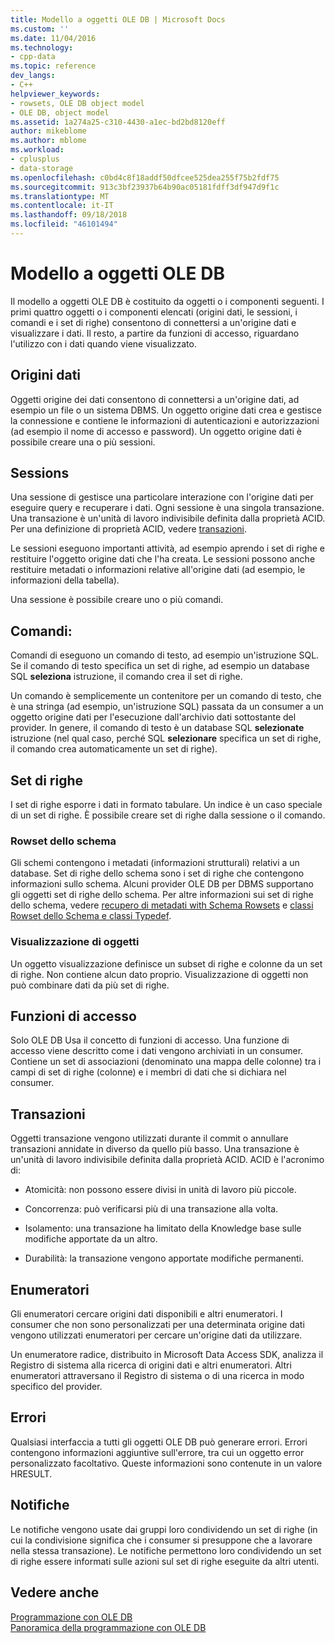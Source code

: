 ```yaml
---
title: Modello a oggetti OLE DB | Microsoft Docs
ms.custom: ''
ms.date: 11/04/2016
ms.technology:
- cpp-data
ms.topic: reference
dev_langs:
- C++
helpviewer_keywords:
- rowsets, OLE DB object model
- OLE DB, object model
ms.assetid: 1a274a25-c310-4430-a1ec-bd2bd8120eff
author: mikeblome
ms.author: mblome
ms.workload:
- cplusplus
- data-storage
ms.openlocfilehash: c0bd4c8f18addf50dfcee525dea255f75b2fdf75
ms.sourcegitcommit: 913c3bf23937b64b90ac05181fdff3df947d9f1c
ms.translationtype: MT
ms.contentlocale: it-IT
ms.lasthandoff: 09/18/2018
ms.locfileid: "46101494"
---
```

# <a name="ole-db-object-model"></a>Modello a oggetti OLE DB

Il modello a oggetti OLE DB è costituito da oggetti o i componenti seguenti. I primi quattro oggetti o i componenti elencati (origini dati, le sessioni, i comandi e i set di righe) consentono di connettersi a un'origine dati e visualizzare i dati. Il resto, a partire da funzioni di accesso, riguardano l'utilizzo con i dati quando viene visualizzato.  
  
## <a name="data-sources"></a>Origini dati  

Oggetti origine dei dati consentono di connettersi a un'origine dati, ad esempio un file o un sistema DBMS. Un oggetto origine dati crea e gestisce la connessione e contiene le informazioni di autenticazioni e autorizzazioni (ad esempio il nome di accesso e password). Un oggetto origine dati è possibile creare una o più sessioni.  
  
## <a name="sessions"></a>Sessions  

Una sessione di gestisce una particolare interazione con l'origine dati per eseguire query e recuperare i dati. Ogni sessione è una singola transazione. Una transazione è un'unità di lavoro indivisibile definita dalla proprietà ACID. Per una definizione di proprietà ACID, vedere [transazioni](#vcconoledbcomponents_transactions).  
  
Le sessioni eseguono importanti attività, ad esempio aprendo i set di righe e restituire l'oggetto origine dati che l'ha creata. Le sessioni possono anche restituire metadati o informazioni relative all'origine dati (ad esempio, le informazioni della tabella).  
  
Una sessione è possibile creare uno o più comandi.  
  
## <a name="commands"></a>Comandi:  

Comandi di eseguono un comando di testo, ad esempio un'istruzione SQL. Se il comando di testo specifica un set di righe, ad esempio un database SQL **seleziona** istruzione, il comando crea il set di righe.  
  
Un comando è semplicemente un contenitore per un comando di testo, che è una stringa (ad esempio, un'istruzione SQL) passata da un consumer a un oggetto origine dati per l'esecuzione dall'archivio dati sottostante del provider. In genere, il comando di testo è un database SQL **selezionate** istruzione (nel qual caso, perché SQL **selezionare** specifica un set di righe, il comando crea automaticamente un set di righe).  
  
## <a name="rowsets"></a>Set di righe  

I set di righe esporre i dati in formato tabulare. Un indice è un caso speciale di un set di righe. È possibile creare set di righe dalla sessione o il comando.  
  
### <a name="schema-rowsets"></a>Rowset dello schema  

Gli schemi contengono i metadati (informazioni strutturali) relativi a un database. Set di righe dello schema sono i set di righe che contengono informazioni sullo schema. Alcuni provider OLE DB per DBMS supportano gli oggetti set di righe dello schema. Per altre informazioni sui set di righe dello schema, vedere [recupero di metadati with Schema Rowsets](../../data/oledb/obtaining-metadata-with-schema-rowsets.md) e [classi Rowset dello Schema e classi Typedef](../../data/oledb/schema-rowset-classes-and-typedef-classes.md).  
  
### <a name="view-objects"></a>Visualizzazione di oggetti  

Un oggetto visualizzazione definisce un subset di righe e colonne da un set di righe. Non contiene alcun dato proprio. Visualizzazione di oggetti non può combinare dati da più set di righe.  
  
## <a name="accessors"></a>Funzioni di accesso  

Solo OLE DB Usa il concetto di funzioni di accesso. Una funzione di accesso viene descritto come i dati vengono archiviati in un consumer. Contiene un set di associazioni (denominato una mappa delle colonne) tra i campi di set di righe (colonne) e i membri di dati che si dichiara nel consumer.  
  
##  <a name="vcconoledbcomponents_transactions"></a> Transazioni  

Oggetti transazione vengono utilizzati durante il commit o annullare transazioni annidate in diverso da quello più basso. Una transazione è un'unità di lavoro indivisibile definita dalla proprietà ACID. ACID è l'acronimo di:  
  
- Atomicità: non possono essere divisi in unità di lavoro più piccole.  
  
- Concorrenza: può verificarsi più di una transazione alla volta.  
  
- Isolamento: una transazione ha limitato della Knowledge base sulle modifiche apportate da un altro.  
  
- Durabilità: la transazione vengono apportate modifiche permanenti.  
  
## <a name="enumerators"></a>Enumeratori  

Gli enumeratori cercare origini dati disponibili e altri enumeratori. I consumer che non sono personalizzati per una determinata origine dati vengono utilizzati enumeratori per cercare un'origine dati da utilizzare.  
  
Un enumeratore radice, distribuito in Microsoft Data Access SDK, analizza il Registro di sistema alla ricerca di origini dati e altri enumeratori. Altri enumeratori attraversano il Registro di sistema o di una ricerca in modo specifico del provider.  
  
## <a name="errors"></a>Errori  

Qualsiasi interfaccia a tutti gli oggetti OLE DB può generare errori. Errori contengono informazioni aggiuntive sull'errore, tra cui un oggetto error personalizzato facoltativo. Queste informazioni sono contenute in un valore HRESULT.  
  
## <a name="notifications"></a>Notifiche  

Le notifiche vengono usate dai gruppi loro condividendo un set di righe (in cui la condivisione significa che i consumer si presuppone che a lavorare nella stessa transazione). Le notifiche permettono loro condividendo un set di righe essere informati sulle azioni sul set di righe eseguite da altri utenti.  
  
## <a name="see-also"></a>Vedere anche  

[Programmazione con OLE DB](../../data/oledb/ole-db-programming.md)<br/>
[Panoramica della programmazione con OLE DB](../../data/oledb/ole-db-programming-overview.md)